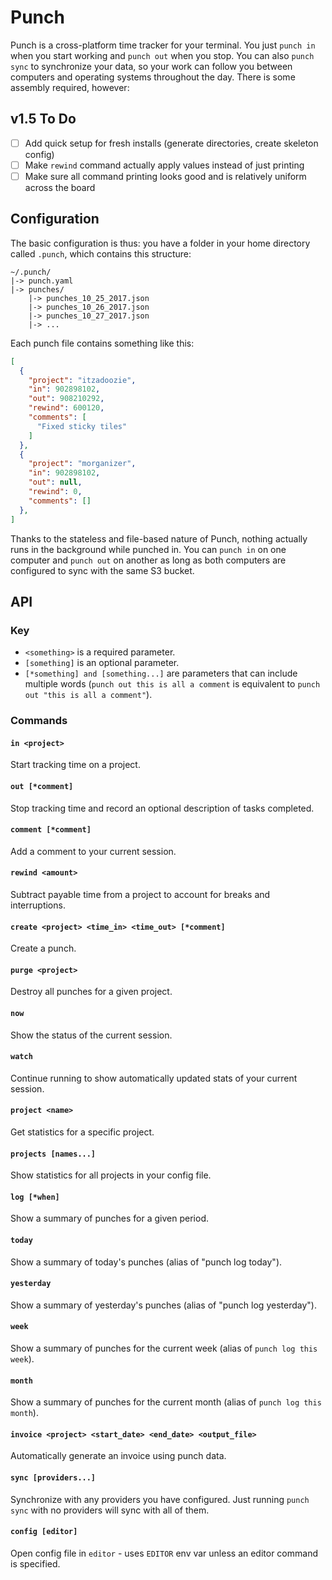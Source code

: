 # Punch

Punch is a cross-platform time tracker for your terminal. You just `punch in` when you start working and `punch out` when you stop. You can also `punch sync` to synchronize your data, so your work can follow you between computers and operating systems throughout the day. There is some assembly required, however:

## v1.5 To Do

- [ ] Add quick setup for fresh installs (generate directories, create skeleton config)
- [ ] Make `rewind` command actually apply values instead of just printing
- [ ] Make sure all command printing looks good and is relatively uniform across the board

## Configuration

The basic configuration is thus: you have a folder in your home directory called `.punch`, which contains this structure:

```
~/.punch/
|-> punch.yaml
|-> punches/
    |-> punches_10_25_2017.json
    |-> punches_10_26_2017.json
    |-> punches_10_27_2017.json
    |-> ...
```

Each punch file contains something like this:

```json
[
  {
    "project": "itzadoozie",
    "in": 902898102,
    "out": 908210292,
    "rewind": 600120,
    "comments": [
      "Fixed sticky tiles"
    ]
  },
  {
    "project": "morganizer",
    "in": 902898102,
    "out": null,
    "rewind": 0,
    "comments": []
  },
]
```

Thanks to the stateless and file-based nature of Punch, nothing actually runs in the background while punched in. You can `punch in` on one computer and `punch out` on another as long as both computers are configured to sync with the same S3 bucket.

## API

### Key
- `<something>` is a required parameter.
- `[something]` is an optional parameter.
- `[*something] and [something...]` are parameters that can include multiple words (`punch out this is all a comment` is equivalent to `punch out "this is all a comment"`).

### Commands

#### `in <project>`

Start tracking time on a project.

#### `out [*comment]`

Stop tracking time and record an optional description of tasks completed.

#### `comment [*comment]`

Add a comment to your current session.

#### `rewind <amount>`

Subtract payable time from a project to account for breaks and interruptions.

#### `create <project> <time_in> <time_out> [*comment]`

Create a punch.

#### `purge <project>`

Destroy all punches for a given project.

#### `now`

Show the status of the current session.

#### `watch`

Continue running to show automatically updated stats of your current session.

#### `project <name>`

Get statistics for a specific project.

#### `projects [names...]`

Show statistics for all projects in your config file.

#### `log [*when]`

Show a summary of punches for a given period.

#### `today`

Show a summary of today's punches (alias of "punch log today").

#### `yesterday`

Show a summary of yesterday's punches (alias of "punch log yesterday").

#### `week`

Show a summary of punches for the current week (alias of `punch log this week`).

#### `month`

Show a summary of punches for the current month (alias of `punch log this month`).

#### `invoice <project> <start_date> <end_date> <output_file>`

Automatically generate an invoice using punch data.

#### `sync [providers...]`

Synchronize with any providers you have configured. Just running `punch sync` with no providers will sync with all of them.

#### `config [editor]`

Open config file in `editor` - uses `EDITOR` env var unless an editor command is specified.
